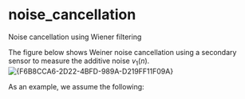 # noise_cancellation
Noise cancellation using Wiener filtering

The figure below shows Weiner noise cancellation using a secondary sensor to measure the additive noise $v_1(n)$. 
![{F6B8CCA6-2D22-4BFD-989A-D219FF11F09A}](https://github.com/user-attachments/assets/a961bc57-33ec-4b3d-9fc9-9a2ae33e804f)

As an example, we assume the following:
